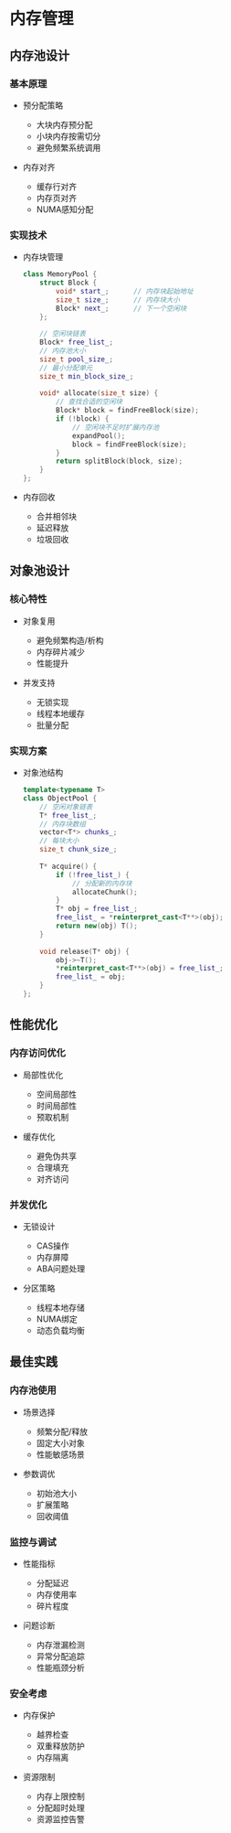 # 内存管理

## 内存池设计

### 基本原理
- 预分配策略
  - 大块内存预分配
  - 小块内存按需切分
  - 避免频繁系统调用

- 内存对齐
  - 缓存行对齐
  - 内存页对齐
  - NUMA感知分配

### 实现技术
- 内存块管理
  ```cpp
  class MemoryPool {
      struct Block {
          void* start_;      // 内存块起始地址
          size_t size_;      // 内存块大小
          Block* next_;      // 下一个空闲块
      };
      
      // 空闲块链表
      Block* free_list_;
      // 内存池大小
      size_t pool_size_;
      // 最小分配单元
      size_t min_block_size_;
      
      void* allocate(size_t size) {
          // 查找合适的空闲块
          Block* block = findFreeBlock(size);
          if (!block) {
              // 空闲块不足时扩展内存池
              expandPool();
              block = findFreeBlock(size);
          }
          return splitBlock(block, size);
      }
  };
  ```

- 内存回收
  - 合并相邻块
  - 延迟释放
  - 垃圾回收

## 对象池设计

### 核心特性
- 对象复用
  - 避免频繁构造/析构
  - 内存碎片减少
  - 性能提升

- 并发支持
  - 无锁实现
  - 线程本地缓存
  - 批量分配

### 实现方案
- 对象池结构
  ```cpp
  template<typename T>
  class ObjectPool {
      // 空闲对象链表
      T* free_list_;
      // 内存块数组
      vector<T*> chunks_;
      // 每块大小
      size_t chunk_size_;
      
      T* acquire() {
          if (!free_list_) {
              // 分配新的内存块
              allocateChunk();
          }
          T* obj = free_list_;
          free_list_ = *reinterpret_cast<T**>(obj);
          return new(obj) T();
      }
      
      void release(T* obj) {
          obj->~T();
          *reinterpret_cast<T**>(obj) = free_list_;
          free_list_ = obj;
      }
  };
  ```

## 性能优化

### 内存访问优化
- 局部性优化
  - 空间局部性
  - 时间局部性
  - 预取机制

- 缓存优化
  - 避免伪共享
  - 合理填充
  - 对齐访问

### 并发优化
- 无锁设计
  - CAS操作
  - 内存屏障
  - ABA问题处理

- 分区策略
  - 线程本地存储
  - NUMA绑定
  - 动态负载均衡

## 最佳实践

### 内存池使用
- 场景选择
  - 频繁分配/释放
  - 固定大小对象
  - 性能敏感场景

- 参数调优
  - 初始池大小
  - 扩展策略
  - 回收阈值

### 监控与调试
- 性能指标
  - 分配延迟
  - 内存使用率
  - 碎片程度

- 问题诊断
  - 内存泄漏检测
  - 异常分配追踪
  - 性能瓶颈分析

### 安全考虑
- 内存保护
  - 越界检查
  - 双重释放防护
  - 内存隔离

- 资源限制
  - 内存上限控制
  - 分配超时处理
  - 资源监控告警